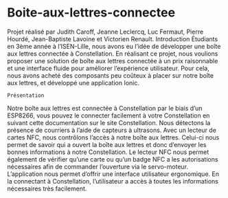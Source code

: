 # Boite-aux-lettres-connectee

Projet réalisé par Judith Caroff, Jeanne Leclercq, Luc Fermaut, Pierre Hourdé, Jean-Baptiste Lavoine et Victorien Renault.
Introduction
    Étudiants en 3ème année à l’ISEN-Lille, nous avons eu l’idée de développer une boîte aux lettres connectée à Constellation. 
En réalisant ce projet, nous voulions proposer une solution de boîte aux lettres connectée à un prix raisonnable et une interface fluide pour améliorer l’expérience utilisateur. Pour cela, nous avons acheté des composants peu coûteux à placer sur notre boîte aux lettres, et développé une application Ionic.
 
    Présentation

Notre boîte aux lettres est connectée à Constellation par le biais d’un ESP8266, vous pouvez le connecter facilement à votre Constellation en suivant cette documentation sur le site Constellation. 
Nous détectons la présence de courriers à l’aide de capteurs à ultrasons. 
Avec un lecteur de cartes NFC, nous contrôlons l’accès à notre boîte aux lettres. Celui-ci nous permet de savoir qui a ouvert la boîte aux lettres et donc d’envoyer les bonnes informations à notre Constellation. Le lecteur NFC nous permet également de vérifier qu’une carte ou qu’un badge NFC a les autorisations nécessaires afin de commander l’ouverture via le servo-moteur.
L’application nous permet d’offrir une interface utilisateur ergonomique. En la connectant à Constellation, l’utilisateur a accès à toutes les informations nécessaires très facilement. 
